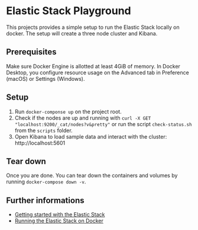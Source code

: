# Elastic Stack Playground
This projects provides a simple setup to run the Elastic Stack locally on docker.
The setup will create a three node cluster and Kibana.

## Prerequisites
Make sure Docker Engine is allotted at least 4GiB of memory. In Docker Desktop, you configure resource usage
on the Advanced tab in Preference (macOS) or Settings (Windows).

## Setup
1. Run `docker-componse up` on the project root.
2. Check if the nodes are up and running with `curl -X GET "localhost:9200/_cat/nodes?v&pretty"`
or run the script `check-status.sh` from the `scripts` folder.
3. Open Kibana to load sample data and interact with the cluster: http://localhost:5601

## Tear down
Once you are done. You can tear down the containers and volumes by running `docker-compose down -v`.

## Further informations
- [Getting started with the Elastic Stack](https://www.elastic.co/guide/en/elastic-stack-get-started/current/get-started-elastic-stack.html)
- [Running the Elastic Stack on Docker](https://www.elastic.co/guide/en/elastic-stack-get-started/current/get-started-docker.html)
